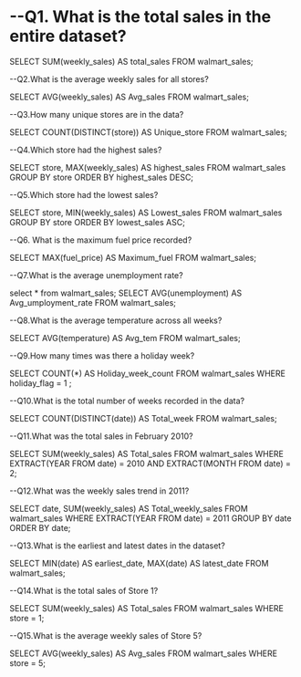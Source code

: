 # --Q1. What is the total sales in the entire dataset?

SELECT SUM(weekly_sales) AS total_sales
FROM walmart_sales;

--Q2.What is the average weekly sales for all stores?

SELECT AVG(weekly_sales) AS Avg_sales
FROM walmart_sales;

--Q3.How many unique stores are in the data?

SELECT COUNT(DISTINCT(store)) AS Unique_store
FROM walmart_sales;

--Q4.Which store had the highest sales?

SELECT store, MAX(weekly_sales) AS highest_sales
FROM walmart_sales
GROUP BY store
ORDER BY highest_sales DESC;

--Q5.Which store had the lowest sales?

SELECT store, MIN(weekly_sales) AS Lowest_sales
FROM walmart_sales
GROUP BY store
ORDER BY lowest_sales ASC;

--Q6. What is the maximum fuel price recorded?

SELECT MAX(fuel_price) AS Maximum_fuel
FROM walmart_sales;

--Q7.What is the average unemployment rate?

select * from walmart_sales;
SELECT AVG(unemployment) AS Avg_umployment_rate
FROM walmart_sales;

--Q8.What is the average temperature across all weeks?

SELECT  AVG(temperature) AS Avg_tem
FROM walmart_sales;

--Q9.How many times was there a holiday week?

SELECT COUNT(*) AS Holiday_week_count
FROM walmart_sales
WHERE holiday_flag = 1 ;

--Q10.What is the total number of weeks recorded in the data?

SELECT COUNT(DISTINCT(date)) AS Total_week
FROM walmart_sales;

--Q11.What was the total sales in February 2010?

SELECT SUM(weekly_sales) AS Total_sales
FROM walmart_sales
WHERE EXTRACT(YEAR FROM date) = 2010
    AND EXTRACT(MONTH FROM date) = 2;

--Q12.What was the weekly sales trend in 2011?

SELECT date, SUM(weekly_sales) AS Total_weekly_sales
FROM walmart_sales
WHERE EXTRACT(YEAR FROM date) = 2011
GROUP BY date
ORDER BY date;

--Q13.What is the earliest and latest dates in the dataset?

SELECT MIN(date) AS earliest_date,
       MAX(date) AS latest_date
	   FROM walmart_sales;

--Q14.What is the total sales of Store 1?

SELECT SUM(weekly_sales) AS Total_sales
FROM walmart_sales
WHERE store = 1;

--Q15.What is the average weekly sales of Store 5?

SELECT AVG(weekly_sales) AS Avg_sales
FROM walmart_sales
WHERE store = 5;
